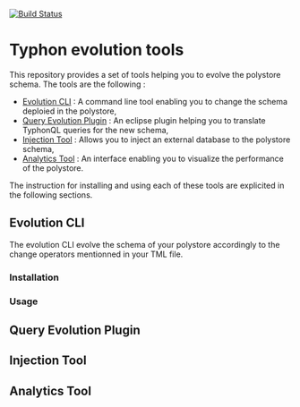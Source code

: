 [![Build Status](http://typhon.clmsuk.com:8080/buildStatus/icon?job=TyphonEvolution)](http://typhon.clmsuk.com:8080/job/TyphonEvolution)

# Typhon evolution tools

This repository provides a set of tools helping you to evolve the polystore schema. The tools are the following : 

- [Evolution CLI](##-Evolution-CLI) : A command line tool enabling you to change the schema deploied in the polystore,
- [Query Evolution Plugin](##-Query-Evolution-Plugin) : An eclipse plugin helping you to translate TyphonQL queries for the new schema,
- [Injection Tool](##-Injection-Tool) : Allows you to inject an external database to the polystore schema,
- [Analytics Tool](##-Analytics-Tool) : An interface enabling you to visualize the performance of the polystore.

The instruction for installing and using each of these tools are explicited in the following sections.

## Evolution CLI

The evolution CLI evolve the schema of your polystore accordingly to the change operators mentionned in your TML file.

### Installation



### Usage

## Query Evolution Plugin

## Injection Tool


## Analytics Tool